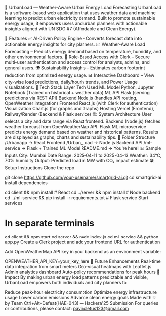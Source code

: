 🔋 UrbanLoad — Weather-Aware Urban Energy Load Forecasting
UrbanLoad is a software-based web application that uses weather data and machine learning to predict urban electricity demand. Built to promote sustainable energy usage, it empowers users and urban planners with actionable insights aligned with UN SDG #7 (Affordable and Clean Energy).

🚀 Features
✅ AI-Driven Policy Engine – Converts forecast data into actionable energy insights for city planners.
📈 Weather-Aware Load Forecasting – Predicts energy demand based on temperature, humidity, and other environmental factors.
🔐 Role-Based Access with Clerk – Secure multi-user authentication and access control for analysts, admins, and general users.
🌍 Sustainability Insights – Estimates carbon footprint reduction from optimized energy usage.
📊 Interactive Dashboard – View city-wise load predictions, daily/hourly trends, and Power Usage visualizations.
🧠 Tech Stack
Layer	Tech Used
ML Model	Python, Jupyter Notebook (Trained on historical + weather data)
ML API	Flask (serving predictions via REST API)
Backend	Node.js (handles API routing, OpenWeather integration)
Frontend	React.js (with Clerk for authentication)
Visualization	Chart.js (for graphs and Graphs)
Hosting	Vercel (Frontend), Railway/Render (Backend & Flask service)
🏗️ System Architecture
User selects a city and date range via React frontend.
Backend (Node.js) fetches weather forecast from OpenWeatherMap API.
Flask ML microservice predicts energy demand based on weather and historical patterns.
Results are displayed as graphs, charts and sustainability tips.
📂 Folder Structure
/Urbanapp      → React Frontend
/Urban_Load      → Node.js Backend API
/ml-service  → Flask + Trained ML Model
README.md    → You're here!
📊 Sample Inputs
City: Mumbai
Date Range: 2025-04-11 to 2025-04-13
Weather: 34°C, 70% humidity
Output: Predicted load in MW with CO₂ impact estimate
🛠️ Setup Instructions
Clone the repo

git clone https://github.com/your-username/smartgrid-ai.git
cd smartgrid-ai
Install dependencies

cd client && npm install # React
cd ../server && npm install # Node backend
cd ../ml-service && pip install -r requirements.txt # Flask service
Start services

# In separate terminals
cd client && npm start
cd server && node index.js
cd ml-service && python app.py
Create a Clerk project and add your frontend URL for authentication

Add OpenWeatherMap API key in your backend as an environment variable:

OPENWEATHER_API_KEY=your_key_here
🧪 Future Enhancements
Real-time data integration from smart meters
Geo-visual heatmaps with Leaflet.js
Admin analytics dashboard
Auto-policy recommendations for peak hours
🌱 Impact
By making urban energy load patterns predictable and visible, UrbanLoad empowers both individuals and city planners to:

Reduce peak-hour electricity consumption
Optimize energy infrastructure usage
Lower carbon emissions
Advance clean energy goals
Made with 💡 by Team Ctrl+Alt+Defeat(HAE-043) — Hackera'25 Submission
For queries or contributions, please contact: pavincletus123@gmail.com